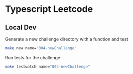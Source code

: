 # Typescript Leetcode

## Local Dev
Generate a new challenge directory with a function and test
```sh
make new name="004-newChallenge"
```

Run tests for the challenge
```sh
make testwatch name="004-newChallenge"
```
